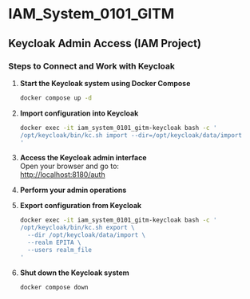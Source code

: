 # IAM_System_0101_GITM

## Keycloak Admin Access (IAM Project)

### Steps to Connect and Work with Keycloak

1. **Start the Keycloak system using Docker Compose**

   ```bash
   docker compose up -d
   ```

2. **Import configuration into Keycloak**

   ```bash
   docker exec -it iam_system_0101_gitm-keycloak bash -c '
   /opt/keycloak/bin/kc.sh import --dir=/opt/keycloak/data/import
   '
   ```

3. **Access the Keycloak admin interface**  
   Open your browser and go to:  
   [http://localhost:8180/auth](http://localhost:8180/auth)

4. **Perform your admin operations**

5. **Export configuration from Keycloak**

   ```bash
   docker exec -it iam_system_0101_gitm-keycloak bash -c '
   /opt/keycloak/bin/kc.sh export \
     --dir /opt/keycloak/data/import \
     --realm EPITA \
     --users realm_file
   '
   ```

6. **Shut down the Keycloak system**
   ```bash
   docker compose down
   ```
